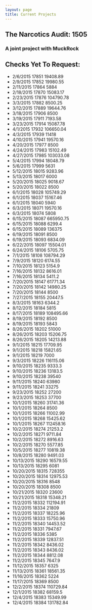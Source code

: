 ```yaml
---
layout: page
title: Current Projects
---
```

## The Narcotics Audit: 1505

### A joint project with MuckRock

## Checks Yet To Request:

* 2/6/2015	17851	19408.89
* 2/9/2015	17852	19980.55
* 2/11/2015	17864	5884
* 2/18/2015	17870	15083.17
* 2/23/2015	17876	104790.78
* 3/3/2015	17882	8500.25
* 3/12/2015	17889	19644.76
* 3/18/2015	17906	8500
* 3/19/2015	17911	7193.58
* 3/23/2015	17914	15087.78
* 4/1/2015	17932	106650.04
* 4/3/2015	17939	11418
* 4/10/2015	17941	19570.16
* 4/20/2015	17977	8500
* 4/24/2015	17983	15102.49
* 4/27/2015	17985	103033.08
* 5/4/2015	17994	18048.79
* 5/6/2015	17999	5631
* 5/12/2015	18015	9283.96
* 5/13/2015	18017	6000
* 5/20/2015	18025	9018.67
* 5/20/2015	18022	8500
* 6/1/2015	18028	105749.29
* 6/1/2015	18037	15167.46
* 6/1/2015	18040	5940
* 6/3/2015	18071	19570.16
* 6/3/2015	18074	5808
* 6/15/2015	18087	665950.75
* 6/15/2015	18088	6299.4
* 6/15/2015	18089	136375
* 6/19/2015	18091	8500
* 6/19/2015	18093	6834.09
* 6/22/2015	18097	15504.01
* 6/24/2015	18106	5705.75
* 7/1/2015	18108	108794.29
* 7/9/2015	18120	6174.55
* 7/10/2015	18123	5154.9
* 7/16/2015	18132	8616.01
* 7/16/2015	18134	5411.2
* 7/20/2015	18147	61771.34
* 7/20/2015	18142	14980.25
* 7/20/2015	18144	8500
* 7/27/2015	18155	20447.5
* 8/3/2015	18163	6344.2
* 8/12/2015	18184	5815
* 8/17/2015	18189	108495.66
* 8/19/2015	18192	8500
* 8/19/2015	18193	5843
* 8/26/2015	18202	51000
* 8/26/2015	18203	15206.75
* 8/26/2015	18205	14213.88
* 9/1/2015	18215	17709.95
* 9/1/2015	18218	15821.65
* 9/1/2015	18219	7000
* 9/3/2015	18226	116115.06
* 9/10/2015	18235	9333.3
* 9/10/2015	18236	13183.5
* 9/10/2015	18238	39540
* 9/11/2015	18240	63980
* 9/11/2015	18241	33275
* 9/23/2015	18252	27200
* 9/23/2015	18253	37700
* 10/1/2015	18260	31741.36
* 10/1/2015	18264	8500
* 10/1/2015	18266	11002.99
* 10/1/2015	18268	15425.62
* 10/1/2015	18267	112458.16
* 10/2/2015	18274	21253.2
* 10/2/2015	18271	9711.84
* 10/2/2015	18272	8916.63
* 10/2/2015	18270	5577.85
* 10/5/2015	18277	10819.38
* 10/8/2015	18280	9491.03
* 10/13/2015	18290	16579.55
* 10/13/2015	18295	6081
* 10/20/2015	18315	728355
* 10/20/2015	18314	12975.53
* 10/20/2015	18316	8548
* 10/20/2015	18308	8500
* 10/21/2015	18320	23600
* 10/21/2015	18318	15348.21
* 11/2/2015	18332	112194.91
* 11/2/2015	18334	21809
* 11/2/2015	18337	18225.96
* 11/2/2015	18333	15750.96
* 11/2/2015	18340	14453.52
* 11/2/2015	18331	7947.67
* 11/2/2015	18336	5385
* 11/2/2015	18339	12837.51
* 11/2/2015	18342	8436.02
* 11/2/2015	18343	8436.02
* 11/2/2015	18344	8812.08
* 11/2/2015	18345	7647.9
* 11/12/2015	18357	6325
* 11/13/2015	18361	18561.35
* 11/16/2015	18362	5224
* 11/17/2015	18369	8500
* 12/2/2015	18374	110729.84
* 12/1/2015	18382	68159.5
* 12/4/2015	18383	15349.99
* 12/4/2015	18384	131782.84
